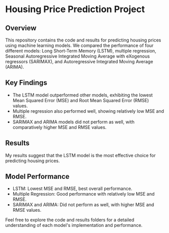 # Housing Price Prediction Project

## Overview
This repository contains the code and results for predicting housing prices using machine learning models. We compared the performance of four different models: 
Long Short-Term Memory (LSTM), multiple regression, Seasonal Autoregressive Integrated Moving Average with eXogenous regressors (SARIMAX), and Autoregressive Integrated Moving Average (ARIMA).

## Key Findings
- The LSTM model outperformed other models, exhibiting the lowest Mean Squared Error (MSE) and Root Mean Squared Error (RMSE) values.
- Multiple regression also performed well, showing relatively low MSE and RMSE.
- SARIMAX and ARIMA models did not perform as well, with comparatively higher MSE and RMSE values.

## Results
My results suggest that the LSTM model is the most effective choice for predicting housing prices.

## Model Performance
- LSTM: Lowest MSE and RMSE, best overall performance.
- Multiple Regression: Good performance with relatively low MSE and RMSE.
- SARIMAX and ARIMA: Did not perform as well, with higher MSE and RMSE values.

Feel free to explore the code and results folders for a detailed understanding of each model's implementation and performance.
